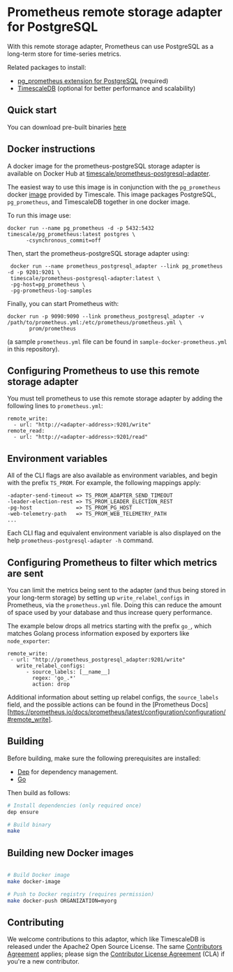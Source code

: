 # Prometheus remote storage adapter for PostgreSQL

With this remote storage adapter, Prometheus can use PostgreSQL as a long-term store for time-series metrics.

Related packages to install:
- [pg_prometheus extension for PostgreSQL](https://github.com/timescale/pg_prometheus) (required)
- [TimescaleDB](https://github.com/timescale/timescaledb) (optional
for better performance and scalability)

## Quick start

You can download pre-built binaries [here](https://github.com/timescale/prometheus-postgresql-adapter/releases)

## Docker instructions

A docker image for the prometheus-postgreSQL storage adapter is available
on Docker Hub at [timescale/prometheus-postgresql-adapter](https://hub.docker.com/r/timescale/prometheus-postgresql-adapter/).

The easiest way to use this image is in conjunction with the `pg_prometheus`
docker [image](https://hub.docker.com/r/timescale/pg_prometheus/) provided by Timescale.
This image packages PostgreSQL, `pg_prometheus`, and TimescaleDB together in one
docker image.

To run this image use:
```
docker run --name pg_prometheus -d -p 5432:5432 timescale/pg_prometheus:latest postgres \
      -csynchronous_commit=off
```

Then, start the prometheus-postgreSQL storage adapter using:
```
 docker run --name prometheus_postgresql_adapter --link pg_prometheus -d -p 9201:9201 \
 timescale/prometheus-postgresql-adapter:latest \
 -pg-host=pg_prometheus \
 -pg-prometheus-log-samples
```

Finally, you can start Prometheus with:
```
docker run -p 9090:9090 --link prometheus_postgresql_adapter -v /path/to/prometheus.yml:/etc/prometheus/prometheus.yml \
       prom/prometheus
```
(a sample `prometheus.yml` file can be found in `sample-docker-prometheus.yml` in this repository).

## Configuring Prometheus to use this remote storage adapter

You must tell prometheus to use this remote storage adapter by adding the
following lines to `prometheus.yml`:
```
remote_write:
  - url: "http://<adapter-address>:9201/write"
remote_read:
  - url: "http://<adapter-address>:9201/read"
```

## Environment variables

All of the CLI flags are also available as environment variables, and begin with the prefix `TS_PROM`.
For example, the following mappings apply:

```
-adapter-send-timeout => TS_PROM_ADAPTER_SEND_TIMEOUT
-leader-election-rest => TS_PROM_LEADER_ELECTION_REST
-pg-host              => TS_PROM_PG_HOST
-web-telemetry-path   => TS_PROM_WEB_TELEMETRY_PATH
...
```

Each CLI flag and equivalent environment variable is also displayed on the help `prometheus-postgresql-adapter -h` command.

## Configuring Prometheus to filter which metrics are sent

You can limit the metrics being sent to the adapter (and thus being stored in your long-term storage) by 
setting up `write_relabel_configs` in Prometheus, via the `prometheus.yml` file.
Doing this can reduce the amount of space used by your database and thus increase query performance. 

The example below drops all metrics starting with the prefix `go_`, which matches Golang process information
exposed by exporters like `node_exporter`:

```
remote_write:
 - url: "http://prometheus_postgresql_adapter:9201/write"
   write_relabel_configs:
      - source_labels: [__name__]
        regex: 'go_.*'
        action: drop
```

Additional information about setting up relabel configs, the `source_labels` field, and the possible actions can be found in the [Prometheus Docs][https://prometheus.io/docs/prometheus/latest/configuration/configuration/#remote_write].

## Building

Before building, make sure the following prerequisites are installed:

* [Dep](https://golang.github.io/dep/) for dependency management.
* [Go](https://golang.org/dl/)

Then build as follows:

```bash
# Install dependencies (only required once)
dep ensure

# Build binary
make
```

## Building new Docker images

```bash

# Build Docker image
make docker-image

# Push to Docker registry (requires permission)
make docker-push ORGANIZATION=myorg
```

## Contributing

We welcome contributions to this adaptor, which like TimescaleDB is released under the Apache2 Open Source License.  The same [Contributors Agreement](//github.com/timescale/timescaledb/blob/master/CONTRIBUTING.md) applies; please sign the [Contributor License Agreement](https://cla-assistant.io/timescale/prometheus-postgresql-adapter) (CLA) if you're a new contributor.

